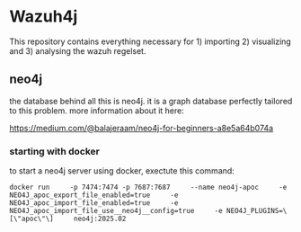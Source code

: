 # Wazuh4j
This repository contains everything necessary for 1) importing 2) visualizing and 3) analysing the wazuh regelset.  

## neo4j
the database behind all this is neo4j. it is a graph database perfectly tailored to this problem. more information about it here: 

https://medium.com/@balajeraam/neo4j-for-beginners-a8e5a64b074a


### starting with docker 
to start a neo4j server using docker, exectute this command: 

```
docker run     -p 7474:7474 -p 7687:7687     --name neo4j-apoc     -e NEO4J_apoc_export_file_enabled=true     -e NEO4J_apoc_import_file_enabled=true     -e NEO4J_apoc_import_file_use__neo4j__config=true     -e NEO4J_PLUGINS=\[\"apoc\"\]     neo4j:2025.02

```
